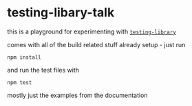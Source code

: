 # testing-libary-talk

this is a playground for experimenting with [`testing-library`](https://testing-library.com/docs/intro)

comes with all of the build related stuff already setup - just run

`npm install`

and run the test files with

`npm test`

mostly just the examples from the documentation
